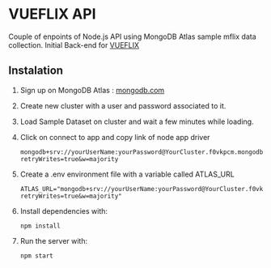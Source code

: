 # VUEFLIX API

Couple of enpoints of Node.js API using MongoDB Atlas sample mflix data collection. Initial Back-end for [VUEFLIX](https://github.com/rodri-afa/vueflix)

## Instalation

1. Sign up on MongoDB Atlas : [mongodb.com](https://www.mongodb.com/cloud/atlas/register)
1. Create new cluster with a user and password associated to it.
1. Load Sample Dataset on cluster and wait a few minutes while loading.
1. Click on connect to app and copy link of node app driver
   ```
   mongodb+srv://yourUserName:yourPassword@YourCluster.f0vkpcm.mongodb.net/sample_mflix?retryWrites=true&w=majority
   ```
1. Create a .env environment file with a variable called ATLAS_URL
   ```.env
   ATLAS_URL="mongodb+srv://yourUserName:yourPassword@YourCluster.f0vkpcm.mongodb.net/sample_mflix?retryWrites=true&w=majority"
   ```
1. Install dependencies with:

   ```
   npm install
   ```

1. Run the server with:

   ```
   npm start
   ```
